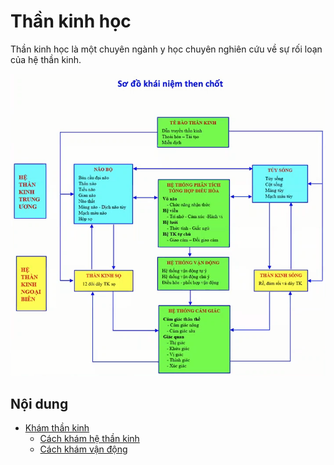 # Thần kinh học

Thần kinh học là một chuyên ngành y học chuyên nghiên cứu về sự rối loạn của hệ thần kinh.

![Sơ đồ thần kinh học](images/So-do-than-kinh-hoc.png)

## Nội dung

- [Khám thần kinh](https://khamthankinh.vn/)
	- [Cách khám hệ thần kinh](https://khamthankinh.vn/than-kinh/gioi-thieu-ve-kham-than-kinh-...-n354.html)
	- [Cách khám vận động](https://khamthankinh.vn/than-kinh/kham-van-dong-...-n357.html)
